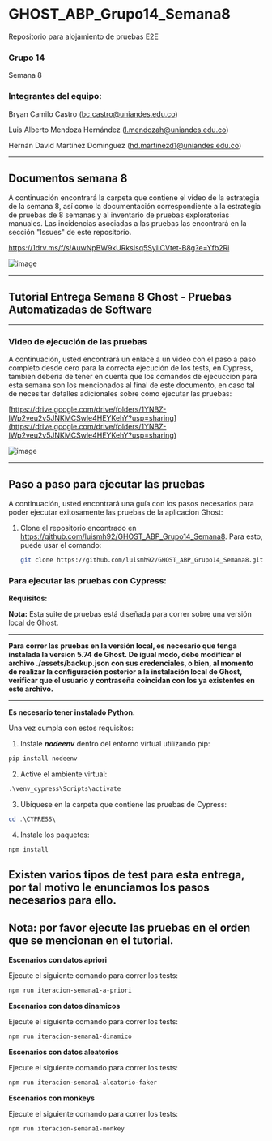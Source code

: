 # GHOST_ABP_Grupo14_Semana8
Repositorio para alojamiento de pruebas E2E

### Grupo 14
Semana 8

### Integrantes del equipo:

Bryan Camilo Castro ([bc.castro@uniandes.edu.co](mailto:bc.castro@uniandes.edu.co))

Luis Alberto Mendoza Hernández ([l.mendozah@uniandes.edu.co](mailto:l.mendozah@uniandes.edu.co))

Hernán David Martínez Domínguez ([hd.martinezd1@uniandes.edu.co](mailto:hd.martinezd1@uniandes.edu.co))
_________

## Documentos semana 8

A continuación encontrará la carpeta que contiene el video de la estrategia de la semana 8, así como la documentación correspondiente a la estrategia de pruebas de 8 semanas y al inventario de pruebas exploratorias manuales. Las incidencias asociadas a las pruebas las encontrará en la sección "Issues" de este repositorio.

https://1drv.ms/f/s!AuwNpBW9kURksIsq5SyIICVtet-B8g?e=Yfb2Ri

![image](https://github.com/luismh92/GHOST_ABP_Grupo14_Semana8/assets/142316799/61f17b98-16ab-4055-8d03-b0982f500c94)


_________________
## Tutorial Entrega Semana 8 Ghost - Pruebas Automatizadas de Software
_________________

### Video de ejecución de las pruebas

A continuación, usted encontrará un enlace a un video con el paso a paso completo desde cero para la correcta ejecución de los tests, en Cypress, tambien deberia de tener en cuenta que los comandos de ejecuccion para esta semana son los mencionados al final de este documento, en caso tal de necesitar detalles adicionales sobre cómo ejecutar las pruebas:

[https://drive.google.com/drive/folders/1YNBZ-IWp2veu2v5JNKMCSwle4HEYKehY?usp=sharing](https://drive.google.com/drive/folders/1YNBZ-IWp2veu2v5JNKMCSwle4HEYKehY?usp=sharing)

![image](https://github.com/CamiloCastro-MISO/GHOST_ABP_Grupo14_Semana7/assets/142316799/f5da9953-0737-4fba-ac82-54050b123440)

______________
## Paso a paso para ejecutar las pruebas

A continuación, usted encontrará una guía con los pasos necesarios para poder ejecutar exitosamente las pruebas de la aplicacion Ghost: 

1. Clone el repositorio encontrado en https://github.com/luismh92/GHOST_ABP_Grupo14_Semana8. Para esto, puede usar el comando: 
    ```bash
    git clone https://github.com/luismh92/GHOST_ABP_Grupo14_Semana8.git
    ```
   

### Para ejecutar las pruebas con Cypress:

**Requisitos:**

**Nota:** Esta suite de pruebas está diseñada para correr sobre una versión local de Ghost.


_________
**Para correr las pruebas en la versión local, es necesario que tenga instalada la version 5.74 de Ghost. De igual modo, debe modificar el archivo ./assets/backup.json con sus credenciales, o bien, al momento de realizar la configuración posterior a la instalación local de Ghost, verificar que el usuario y contraseña coincidan con los ya existentes en este archivo.**
____________
**Es necesario tener instalado Python.**

Una vez cumpla con estos requisitos:

1. Instale ***nodeenv*** dentro del entorno virtual utilizando pip:

```powershell
pip install nodeenv
```

2. Active el ambiente virtual:

```powershell
.\venv_cypress\Scripts\activate
```

3. Ubíquese en la carpeta que contiene las pruebas de Cypress:

```powershell
cd .\CYPRESS\
```

4. Instale los paquetes:

```powershell
npm install
```

## Existen varios tipos de test para esta entrega, por tal motivo le enunciamos los pasos necesarios para ello.

## Nota: por favor ejecute las pruebas en el orden que se mencionan en el tutorial.

**Escenarios con datos apriori**

Ejecute el siguiente comando para correr los tests:

```powershell
npm run iteracion-semana1-a-priori
```

**Escenarios con datos dinamicos**

Ejecute el siguiente comando para correr los tests:

```powershell
npm run iteracion-semana1-dinamico
```

**Escenarios con datos aleatorios**

Ejecute el siguiente comando para correr los tests:

```powershell
npm run iteracion-semana1-aleatorio-faker
```

**Escenarios con monkeys**

Ejecute el siguiente comando para correr los tests:

```powershell
npm run iteracion-semana1-monkey
```

